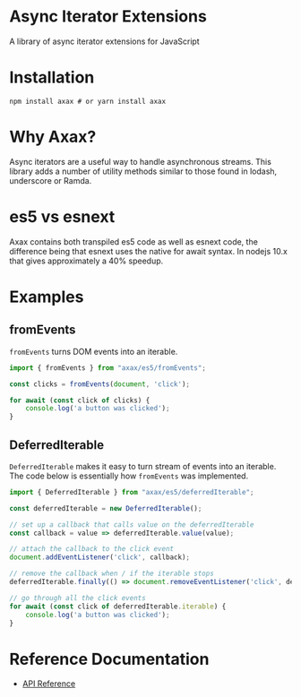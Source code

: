 # Async Iterator Extensions

A library of async iterator extensions for JavaScript

# Installation

    npm install axax # or yarn install axax

# Why Axax?

Async iterators are a useful way to handle asynchronous streams. This library adds a number
of utility methods similar to those found in lodash, underscore or Ramda.

# es5 vs esnext

Axax contains both transpiled es5 code as well as esnext code, the difference being that
esnext uses the native for await syntax. In nodejs 10.x that gives approximately a 40% speedup.

# Examples

## fromEvents

```fromEvents``` turns DOM events into an iterable.

```javascript
import { fromEvents } from "axax/es5/fromEvents";

const clicks = fromEvents(document, 'click');

for await (const click of clicks) {
    console.log('a button was clicked');
}
```

## DeferredIterable

```DeferredIterable``` makes it easy to turn stream of events into an iterable. The code below
is essentially how ```fromEvents``` was implemented.

```javascript
import { DeferredIterable } from "axax/es5/deferredIterable";

const deferredIterable = new DeferredIterable();

// set up a callback that calls value on the deferredIterable
const callback = value => deferredIterable.value(value);

// attach the callback to the click event
document.addEventListener('click', callback);

// remove the callback when / if the iterable stops
deferredIterable.finally(() => document.removeEventListener('click', deferredIterable.value));

// go through all the click events
for await (const click of deferredIterable.iterable) {
    console.log('a button was clicked');
}
```

# Reference Documentation

* [API Reference](https://github.com/jamiemccrindle/axax/blob/master/docs/API.md)
